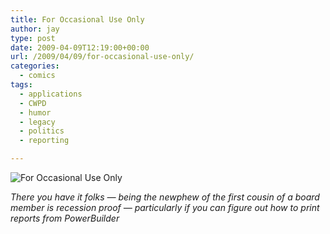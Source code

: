 ```yaml
---
title: For Occasional Use Only
author: jay
type: post
date: 2009-04-09T12:19:00+00:00
url: /2009/04/09/for-occasional-use-only/
categories:
  - comics
tags:
  - applications
  - CWPD
  - humor
  - legacy
  - politics
  - reporting

---
```

![For Occasional Use Only][1]

_There you have it folks — being the newphew of the first cousin of a board member is recession proof — particularly if you can figure out how to print reports from PowerBuilder_

 [1]: https://cdn.rambleon.org/migrate/2009/04/occassionaluseonly.jpg